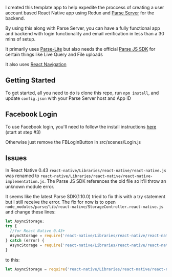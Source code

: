 I created this template app to help expedite the proccess of creating a user account based React Native app using Redux and [Parse Server](https://github.com/parse-community/parse-server) for the backend.

By using this along with Parse Server, you can have a fully functional app and backend with login functionality and email verification in less than a 30 mins of setup.

It primarily uses [Parse-Lite](https://github.com/andrewimm/parse-lite) but also needs the official [Parse JS SDK](https://github.com/parse-community/Parse-SDK-JS) for certain things like Live Query and File uploads

It also uses [React Navigation](https://github.com/react-community/react-navigation)

## Getting Started

To get started, all you need to do is clone this repo, run `npm install`, and update ``config.json`` with your Parse Server host and App ID

## Facebook Login

To use Facebook login, you'll need to follow the install instructions [here](https://github.com/facebook/react-native-fbsdk) (start at step #3)

Otherwise just remove the FBLoginButton in src/scenes/Login.js

## Issues

In React Native 0.43 ``react-native/Libraries/react-native/react-native.js`` was renamed to ``react-native/Libraries/react-native/react-native-implementation.js``. The Parse JS SDK references the old file so it'll throw an unknown module error. 

It seems like the latest Parse SDK(1.10.0) tried to fix this with a try statement but I still receive the error. The fix for now is to open ``node_modules/parse/lib/react-native/StorageController.react-native.js`` and change these lines:

```javascript
let AsyncStorage;
try {
  //for React Native 0.43+
  AsyncStorage = require('react-native/Libraries/react-native/react-native-implementation').AsyncStorage;
} catch (error) {
  AsyncStorage = require('react-native/Libraries/react-native/react-native.js').AsyncStorage;
}
```

to this:

```javascript
let AsyncStorage = require('react-native/Libraries/react-native/react-native-implementation').AsyncStorage;
```